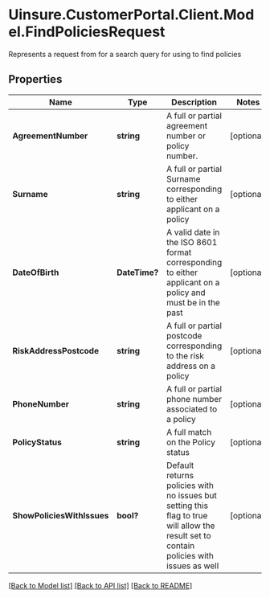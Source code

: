 # Uinsure.CustomerPortal.Client.Model.FindPoliciesRequest
Represents a request from for a search query for using to find policies

## Properties

Name | Type | Description | Notes
------------ | ------------- | ------------- | -------------
**AgreementNumber** | **string** | A full or partial agreement number or policy number. | [optional] 
**Surname** | **string** | A full or partial Surname corresponding to either applicant on a policy | [optional] 
**DateOfBirth** | **DateTime?** | A valid date in the ISO 8601 format corresponding to either applicant on a policy and must be in the past | [optional] 
**RiskAddressPostcode** | **string** | A full or partial postcode corresponding to the risk address on a policy | [optional] 
**PhoneNumber** | **string** | A full or partial phone number associated to a policy | [optional] 
**PolicyStatus** | **string** | A full match on the Policy status | [optional] 
**ShowPoliciesWithIssues** | **bool?** | Default returns policies with no issues but setting this flag to true will allow the result set to contain policies with issues as well | [optional] 

[[Back to Model list]](../README.md#documentation-for-models) [[Back to API list]](../README.md#documentation-for-api-endpoints) [[Back to README]](../README.md)

